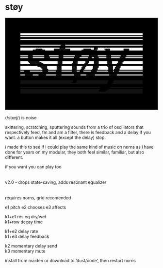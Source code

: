 # støy

![støy](screenshot.png)

(/stœj/) is noise

skittering, scratching, sputtering sounds from a trio of oscillators that respectively feed, fm and am a filter, there is feedback and a delay if you want. a button makes it all (except the delay) stop.

i made this to see if i could play the same kind of music on norns as i have done for years on my modular, they both feel similar, familiar, but also different.

if you want you can play too  
<br>
<br>
v2.0 - drops state-saving, adds resonant equalizer
<br>  
<br>
requires norns, grid recomended



e1 pitch
e2 chooses
e3 affects

k1+e1 res eq dry/wet  
k1+row decay time  

k1+e2 delay rate  
k1+e3 delay feedback  

k2 momentary delay send  
k3 momentary mute  



install from maiden or download to ‘dust/code’, then restart norns

